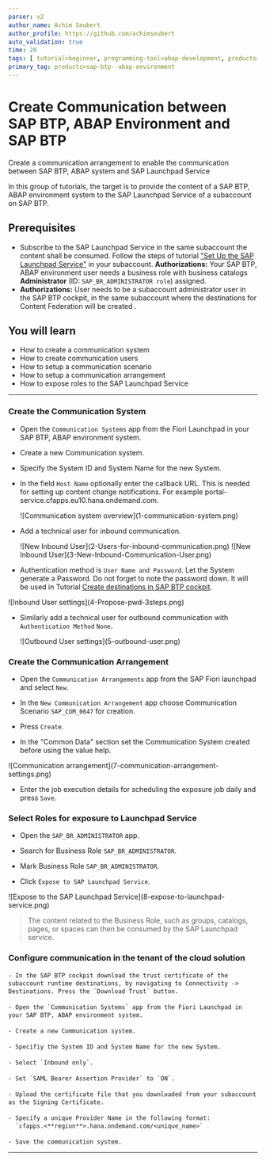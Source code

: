 ```yaml
---
parser: v2
author_name: Achim Seubert
author_profile: https://github.com/achimseubert
auto_validation: true
time: 20
tags: [ tutorial>beginner, programming-tool>abap-development, products>sap-business-technology-platform]
primary_tag: products>sap-btp--abap-environment
---
```


# Create Communication between SAP BTP, ABAP Environment and SAP BTP
<!-- description --> Create a communication arrangement to enable the communication between SAP BTP, ABAP system and SAP Launchpad Service

In this group of tutorials, the target is to provide the content of a SAP BTP, ABAP environment system to the SAP Launchpad Service of a subaccount on SAP BTP.

## Prerequisites
 - Subscribe to the SAP Launchpad Service in the same subaccount the content shall be consumed. Follow the steps of tutorial
 ["Set Up the SAP Launchpad Service"](cp-portal-cloud-foundry-getting-started) in your subaccount.
 **Authorizations:** Your SAP BTP, ABAP environment user needs a business role with business catalogs **Administrator** (ID: `SAP_BR_ADMINISTRATOR role`) assigned.
  - **Authorizations:** User needs to be a subaccount administrator user in the SAP BTP cockpit, in the same subaccount where the destinations for Content Federation will be created .

## You will learn
  - How to create a communication system
  - How to create communication users
  - How to setup a communication scenario
  - How to setup a communication arrangement
  - How to expose roles to the SAP Launchpad Service

---

### Create the Communication System


- Open the `Communication Systems` app from the Fiori Launchpad in your SAP BTP, ABAP environment system.

- Create a new Communication system.

- Specify the System ID and System Name for the new System.

- In the field `Host Name` optionally enter the callback URL. This is needed for setting up content change notifications. For example portal-service.cfapps.eu10.hana.ondemand.com.

  <!-- border -->![Communication system overview](1-communication-system.png)

- Add a technical user for inbound communication.

  <!-- border -->![New Inbound User](2-Users-for-inbound-communication.png)

  <!-- border -->![New Inbound User](3-New-Inbound-Communication-User.png)

- Authentication method is `User Name and Password`. Let the System generate a Password.
Do not forget to note the password down. It will be used in Tutorial [Create destinations in SAP BTP cockpit](abap-environment-destinations).

<!-- border -->![Inbound User settings](4-Propose-pwd-3steps.png)

- Similarly add a technical user for outbound communication with `Authentication Method` `None`.

  <!-- border -->![Outbound User settings](5-outbound-user.png)


### Create the Communication Arrangement


- Open the `Communication Arrangements` app from the SAP Fiori launchpad and select `New`.

- In the `New Communication Arrangement` app choose Communication Scenario `SAP_COM_0647` for creation.

- Press `Create`.

- In the "Common Data" section set the Communication System created before using the value help.

<!-- border -->![Communication arrangement](7-communication-arrangement-settings.png)

- Enter the job execution details for scheduling the exposure job daily and press `Save`.


### Select Roles for exposure to Launchpad Service


- Open the `SAP_BR_ADMINISTRATOR` app.

- Search for Business Role `SAP_BR_ADMINISTRATOR`.

- Mark Business Role `SAP_BR_ADMINISTRATOR`.

- Click `Expose to SAP Launchpad Service`.

<!-- border -->![Expose to the SAP Launchpad Service](8-expose-to-launchpad-service.png)

> The content related to the Business Role, such as groups, catalogs, pages, or spaces can then be consumed by the SAP Launchpad service.


### Configure communication in the tenant of the cloud solution


    - In the SAP BTP cockpit download the trust certificate of the subaccount runtime destinations, by navigating to Connectivity -> Destinations. Press the `Download Trust` button.

    - Open the `Communication Systems` app from the Fiori Launchpad in your SAP BTP, ABAP environment system.

    - Create a new Communication system.

    - Specifiy the System ID and System Name for the new System.

    - Select `Inbound only`.

    - Set `SAML Bearer Assertion Provider` to `ON`.

    - Upload the certificate file that you downloaded from your subaccount as the Signing Certificate.

    - Specify a unique Provider Name in the following format:
      `cfapps.<**region**>.hana.ondemand.com/<unique_name>`

    - Save the communication system.





---
